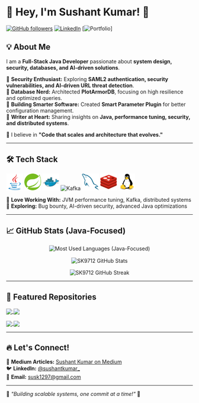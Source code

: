 # 🚀 Hey, I'm Sushant Kumar! 👋

[![GitHub followers](https://img.shields.io/github/followers/SK9712?label=Follow&style=social)](https://github.com/SK9712)
[![LinkedIn](https://img.shields.io/badge/-LinkedIn-blue?style=flat-square&logo=Linkedin&logoColor=white&link=https://www.linkedin.com/in/sk9712/)](https://www.linkedin.com/in/sk9712/)
[![Portfolio](https://img.shields.io/badge/-Portfolio-black?style=flat-square&logo=react&logoColor=white)]

## 💡 About Me  
I am a **Full-Stack Java Developer** passionate about **system design, security, databases, and AI-driven solutions**.  

🔹 **Security Enthusiast:** Exploring **SAML2 authentication, security vulnerabilities, and AI-driven URL threat detection**.  
🔹 **Database Nerd:** Architected **PlotArmorDB**, focusing on high resilience and optimized queries.  
🔹 **Building Smarter Software:** Created **Smart Parameter Plugin** for better configuration management.  
🔹 **Writer at Heart:** Sharing insights on **Java, performance tuning, security, and distributed systems**.  

📌 I believe in **"Code that scales and architecture that evolves."**  

---

## 🛠️ Tech Stack  
<p align="left">
  <img src="https://raw.githubusercontent.com/devicons/devicon/master/icons/java/java-original.svg" alt="Java" width="45" height="45"/>
  <img src="https://raw.githubusercontent.com/devicons/devicon/master/icons/spring/spring-original.svg" alt="Spring" width="45" height="45"/>
  <img src="https://raw.githubusercontent.com/devicons/devicon/master/icons/docker/docker-original.svg" alt="Docker" width="45" height="45"/>
  <img src="https://raw.githubusercontent.com/devicons/devicon/master/icons/kafka/kafka-original.svg" alt="Kafka" width="45" height="45"/>
  <img src="https://raw.githubusercontent.com/devicons/devicon/master/icons/mysql/mysql-original.svg" alt="MySQL" width="45" height="45"/>
  <img src="https://raw.githubusercontent.com/devicons/devicon/master/icons/redis/redis-original.svg" alt="Redis" width="45" height="45"/>
  <img src="https://raw.githubusercontent.com/devicons/devicon/master/icons/linux/linux-original.svg" alt="Linux" width="45" height="45"/>
</p>

🔹 **Love Working With:** JVM performance tuning, Kafka, distributed systems  
🔹 **Exploring:** Bug bounty, AI-driven security, advanced Java optimizations  

---

## 📈 GitHub Stats (Java-Focused)  
<p align="center">
  <img align="center" src="https://github-readme-stats.vercel.app/api/top-langs/?username=SK9712&layout=compact&langs_count=6&theme=radical&hide=css,html,javascript" alt="Most Used Languages (Java-Focused)" />
</p>

<p align="center">
  <img align="center" src="https://github-readme-stats.vercel.app/api?username=SK9712&show_icons=true&theme=radical&count_private=true&hide=stars,issues" alt="SK9712 GitHub Stats" />
</p>

<p align="center">
  <img align="center" src="https://github-readme-streak-stats.herokuapp.com/?user=SK9712&theme=radical" alt="SK9712 GitHub Streak" />
</p>

---

## 🚀 Featured Repositories  
<p align="left">
  <a href="https://github.com/SK9712/detecting-malicious-url-using-character-level-cnn">
    <img align="center" src="https://github-readme-stats.vercel.app/api/pin/?username=SK9712&repo=detecting-malicious-url-using-character-level-cnn&theme=radical" />
  </a>
  <a href="https://github.com/SK9712/saml2-authentication-service-keycloak">
    <img align="center" src="https://github-readme-stats.vercel.app/api/pin/?username=SK9712&repo=saml2-authentication-service-keycloak&theme=radical" />
  </a>
</p>

<p align="left">
  <a href="https://github.com/SK9712/plotarmordb">
    <img align="center" src="https://github-readme-stats.vercel.app/api/pin/?username=SK9712&repo=plotarmordb&theme=radical" />
  </a>
  <a href="https://github.com/SK9712/smart-parameter-plugin">
    <img align="center" src="https://github-readme-stats.vercel.app/api/pin/?username=SK9712&repo=smart-parameter-plugin&theme=radical" />
  </a>
</p>

---

## 🔥 Let's Connect!  
📜 **Medium Articles:** [Sushant Kumar on Medium](https://medium.com/@caveman9712)  
🐦 **LinkedIn:** [@sushantkumar_](https://www.linkedin.com/in/sk9712/)  
📧 **Email:** [susk1297@gmail.com](mailto:susk1297@gmail.com)  

---

🔹 _"Building scalable systems, one commit at a time!"_ 🚀  
